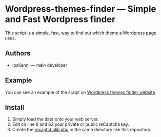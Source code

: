# Wordpress-themes-finder — Simple and Fast Wordpress finder
This script is a simple, fast, way to find out which theme a Wordpress page uses.

## Authors

  - ipsKenni — main developer

## Example

You can see an example of the script on [Wordpress themes finder website](https://wordpressthemes.de.cool/)

## Install

1. Simply load the data onto your web server.
2. Edit on line 9 and 62 your private or public reCaptcha key.
3. Create the [recaptchalib.php](https://github.com/google/recaptcha/blob/1.0.0/php/recaptchalib.php) in the same directory like this repository.
